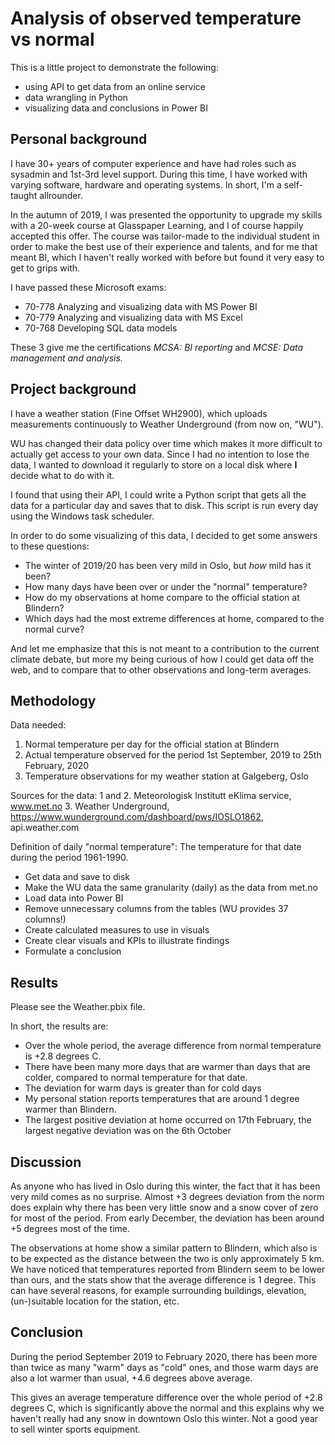 # Analysis of observed temperature vs normal

This is a little project to demonstrate the following:

- using API to get data from an online service
- data wrangling in Python
- visualizing data and conclusions in Power BI


## Personal background

I have 30+ years of computer experience and have had roles such as sysadmin and 1st-3rd level support. During this time, I have worked with varying software, hardware and operating systems. In short, I'm a self-taught allrounder.

In the autumn of 2019, I was presented the opportunity to upgrade my skills with a 20-week course at Glasspaper Learning, and I of course happily accepted this offer. The course was tailor-made to the individual student in order to make the best use of their experience and talents, and for me that meant BI, which I haven't really worked with before but found it very easy to get to grips with.

I have passed these Microsoft exams:
- 70-778 Analyzing and visualizing data with MS Power BI
- 70-779 Analyzing and visualizing data with MS Excel
- 70-768 Developing SQL data models

These 3 give me the certifications *MCSA: BI reporting* and *MCSE: Data management and analysis.*


## Project background

I have a weather station (Fine Offset WH2900), which uploads measurements continuously to Weather Underground (from now on, "WU").

WU has changed their data policy over time which makes it more difficult to actually get access to your own data. Since I had no intention to lose the data, I wanted to download it regularly to store on a local disk where **I** decide what to do with it.

I found that using their API, I could write a Python script that gets all the data for a particular day and saves that to disk. This script is run every day using the Windows task scheduler.

In order to do some visualizing of this data, I decided to get some answers to these questions:

- The winter of 2019/20 has been very mild in Oslo, but _how_ mild has it been?
- How many days have been over or under the "normal" temperature?
- How do my observations at home compare to the official station at Blindern?
- Which days had the most extreme differences at home, compared to the normal curve?

And let me emphasize that this is not meant to a contribution to the current climate debate, but more my being curious of how I could get data off the web, and to compare that to other observations and long-term averages.


## Methodology

Data needed:
1. Normal temperature per day for the official station at Blindern
2. Actual temperature observed for the period 1st September, 2019 to 25th February, 2020
3. Temperature observations for my weather station at Galgeberg, Oslo

Sources for the data:
1 and 2. Meteorologisk Institutt eKlima service, www.met.no
3. Weather Underground, https://www.wunderground.com/dashboard/pws/IOSLO1862, api.weather.com

Definition of daily "normal temperature": The temperature for that date during the period 1961-1990.


- Get data and save to disk
- Make the WU data the same granularity (daily) as the data from met.no
- Load data into Power BI
- Remove unnecessary columns from the tables (WU provides 37 columns!)
- Create calculated measures to use in visuals
- Create clear visuals and KPIs to illustrate findings
- Formulate a conclusion


## Results

Please see the Weather.pbix file.

In short, the results are:
- Over the whole period, the average difference from normal temperature is +2.8 degrees C.
- There have been many more days that are warmer than days that are colder, compared to normal temperature for that date.
- The deviation for warm days is greater than for cold days
- My personal station reports temperatures that are around 1 degree warmer than Blindern.
- The largest positive deviation at home occurred on 17th February, the largest negative deviation was on the 6th October



## Discussion

As anyone who has lived in Oslo during this winter, the fact that it has been very mild comes as no surprise. Almost +3 degrees deviation from the norm does explain why there has been very little snow and a snow cover of zero for most of the period.
From early December, the deviation has been around +5 degrees most of the time.

The observations at home show a similar pattern to Blindern, which also is to be expected as the distance between the two is only approximately 5 km. We have noticed that temperatures reported from Blindern seem to be lower than ours, and the stats show that the average difference is 1 degree. This can have several reasons, for example surrounding buildings, elevation, (un-)suitable location for the station, etc.


## Conclusion

During the period September 2019 to February 2020, there has been more than twice as many "warm" days as "cold" ones, and those warm days are also a lot warmer than usual, +4.6 degrees above average.

This gives an average temperature difference over the whole period of +2.8 degrees C, which is significantly above the normal and this explains why we haven't really had any snow in downtown Oslo this winter. Not a good year to sell winter sports equipment.









